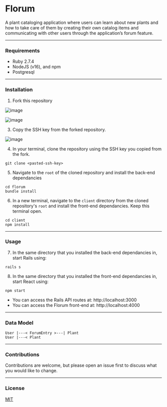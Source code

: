 # Florum

A plant cataloging application where users can learn about new plants and how to take care of them by creating their own catalog items and communicating with other users through the application’s forum feature.

---

### Requirements
- Ruby 2.7.4
- NodeJS (v16), and npm
- Postgresql

---

### Installation

1. Fork this repository
   
![image](https://user-images.githubusercontent.com/103388556/189546584-8ec5fef7-4d7d-4c47-ae6b-f6e6ae834a69.png)
  
![image](https://user-images.githubusercontent.com/103388556/189546761-f0f05411-1967-46c7-b081-063bc6951ae0.png)

3. Copy the SSH key from the forked repository.

![image](https://user-images.githubusercontent.com/103388556/189546817-4d32dcbb-e79e-4220-8fc2-c573d21e9cc1.png)
  
4. In your terminal, clone the repository using the SSH key you copied from the fork.
```
git clone <pasted-ssh-key>
```
5. Navigate to the `root` of the cloned repository and install the back-end dependancies
```
cd florum
bundle install
```

6. In a new terminal, navigate to the `client` directory from the cloned repository's `root` and install the front-end dependancies. Keep this terminal open.
```
cd client
npm install
```

---

### Usage

7. In the same directory that you installed the back-end dependancies in, start Rails using:
```
rails s
```

8. In the same directory that you installed the front-end dependancies in, start React using:
```
npm start
```

- You can access the Rails API routes at: http://localhost:3000
- You can access the Florum front-end at: http://localhost:4000

---

### Data Model
```
User |---< ForumEntry >---| Plant
User |---< Plant
```

---

### Contributions

Contributions are welcome, but please open an issue first to discuss what you would like to change.

---

### License

[MIT](https://choosealicense.com/licenses/mit/)
